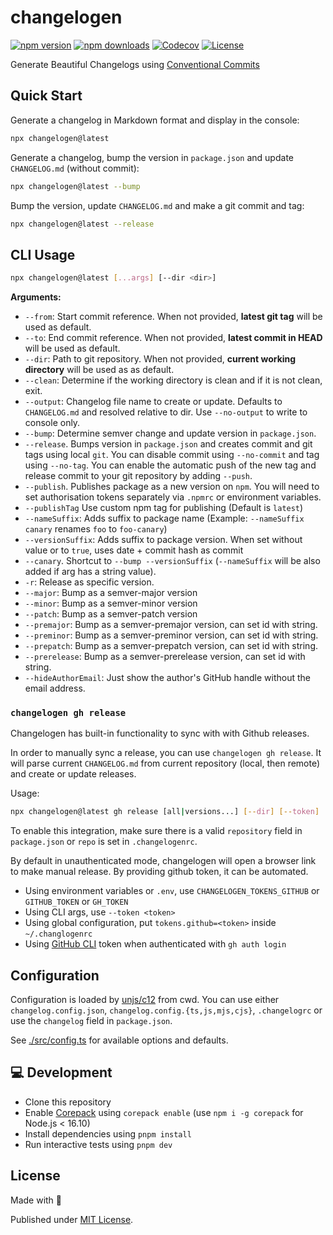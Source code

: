 # changelogen

[![npm version][npm-version-src]][npm-version-href]
[![npm downloads][npm-downloads-src]][npm-downloads-href]
[![Codecov][codecov-src]][codecov-href]
[![License][license-src]][license-href]

Generate Beautiful Changelogs using [Conventional Commits](https://www.conventionalcommits.org/en/v1.0.0/)

## Quick Start

Generate a changelog in Markdown format and display in the console:

```sh
npx changelogen@latest
```

Generate a changelog, bump the version in `package.json` and update `CHANGELOG.md` (without commit):

```sh
npx changelogen@latest --bump
```

Bump the version, update `CHANGELOG.md` and make a git commit and tag:

```sh
npx changelogen@latest --release
```

## CLI Usage

```sh
npx changelogen@latest [...args] [--dir <dir>]
```

**Arguments:**

- `--from`: Start commit reference. When not provided, **latest git tag** will be used as default.
- `--to`: End commit reference. When not provided, **latest commit in HEAD** will be used as default.
- `--dir`: Path to git repository. When not provided, **current working directory** will be used as as default.
- `--clean`: Determine if the working directory is clean and if it is not clean, exit.
- `--output`: Changelog file name to create or update. Defaults to `CHANGELOG.md` and resolved relative to dir. Use `--no-output` to write to console only.
- `--bump`: Determine semver change and update version in `package.json`.
- `--release`. Bumps version in `package.json` and creates commit and git tags using local `git`. You can disable commit using `--no-commit` and tag using `--no-tag`. You can enable the automatic push of the new tag and release commit to your git repository by adding `--push`.
- `--publish`. Publishes package as a new version on `npm`. You will need to set authorisation tokens separately via `.npmrc` or environment variables.
- `--publishTag` Use custom npm tag for publishing (Default is `latest`)
- `--nameSuffix`: Adds suffix to package name (Example: `--nameSuffix canary` renames `foo` to `foo-canary`)
- `--versionSuffix`: Adds suffix to package version. When set without value or to `true`, uses date + commit hash as commit
- `--canary`. Shortcut to `--bump --versionSuffix` (`--nameSuffix` will be also added if arg has a string value).
- `-r`: Release as specific version.
- `--major`: Bump as a semver-major version
- `--minor`: Bump as a semver-minor version
- `--patch`: Bump as a semver-patch version
- `--premajor`: Bump as a semver-premajor version, can set id with string.
- `--preminor`: Bump as a semver-preminor version, can set id with string.
- `--prepatch`: Bump as a semver-prepatch version, can set id with string.
- `--prerelease`: Bump as a semver-prerelease version, can set id with string.
- `--hideAuthorEmail`: Just show the author's GitHub handle without the email address.

### `changelogen gh release`

Changelogen has built-in functionality to sync with with Github releases.

In order to manually sync a release, you can use `changelogen gh release`. It will parse current `CHANGELOG.md` from current repository (local, then remote) and create or update releases.

Usage:

```sh
npx changelogen@latest gh release [all|versions...] [--dir] [--token]
```

To enable this integration, make sure there is a valid `repository` field in `package.json` or `repo` is set in `.changelogenrc`.

By default in unauthenticated mode, changelogen will open a browser link to make manual release. By providing github token, it can be automated.

- Using environment variables or `.env`, use `CHANGELOGEN_TOKENS_GITHUB` or `GITHUB_TOKEN` or `GH_TOKEN`
- Using CLI args, use `--token <token>`
- Using global configuration, put `tokens.github=<token>` inside `~/.changlogenrc`
- Using [GitHub CLI](https://cli.github.com/) token when authenticated with `gh auth login`

## Configuration

Configuration is loaded by [unjs/c12](https://github.com/unjs/c12) from cwd. You can use either `changelog.config.json`, `changelog.config.{ts,js,mjs,cjs}`, `.changelogrc` or use the `changelog` field in `package.json`.

See [./src/config.ts](./src/config.ts) for available options and defaults.

## 💻 Development

- Clone this repository
- Enable [Corepack](https://github.com/nodejs/corepack) using `corepack enable` (use `npm i -g corepack` for Node.js < 16.10)
- Install dependencies using `pnpm install`
- Run interactive tests using `pnpm dev`

## License

Made with 💛

Published under [MIT License](./LICENSE).

<!-- Badges -->

[npm-version-src]: https://img.shields.io/npm/v/changelogen?style=flat&colorA=18181B&colorB=F0DB4F
[npm-version-href]: https://npmjs.com/package/changelogen
[npm-downloads-src]: https://img.shields.io/npm/dm/changelogen?style=flat&colorA=18181B&colorB=F0DB4F
[npm-downloads-href]: https://npmjs.com/package/changelogen
[codecov-src]: https://img.shields.io/codecov/c/gh/unjs/changelogen/main?style=flat&colorA=18181B&colorB=F0DB4F
[codecov-href]: https://codecov.io/gh/unjs/changelogen
[license-src]: https://img.shields.io/github/license/unjs/changelogen.svg?style=flat&colorA=18181B&colorB=F0DB4F
[license-href]: https://github.com/unjs/changelogen/blob/main/LICENSE
